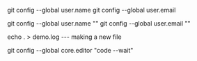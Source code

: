 git config --global user.name
git config --global user.email

git config --global user.name ""
git config --global user.email ""


echo . > demo.log  --- making a new file 


git config --global core.editor "code --wait"
